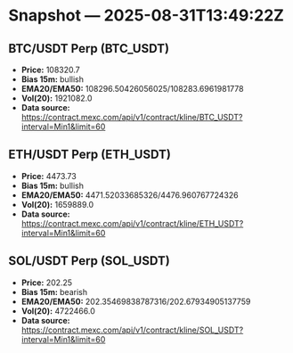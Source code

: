 # Snapshot — 2025-08-31T13:49:22Z

## BTC/USDT Perp (BTC_USDT)
- **Price:** 108320.7
- **Bias 15m:** bullish
- **EMA20/EMA50:** 108296.50426056025/108283.6961981778
- **Vol(20):** 1921082.0
- **Data source:** https://contract.mexc.com/api/v1/contract/kline/BTC_USDT?interval=Min1&limit=60

## ETH/USDT Perp (ETH_USDT)
- **Price:** 4473.73
- **Bias 15m:** bullish
- **EMA20/EMA50:** 4471.52033685326/4476.960767724326
- **Vol(20):** 1659889.0
- **Data source:** https://contract.mexc.com/api/v1/contract/kline/ETH_USDT?interval=Min1&limit=60

## SOL/USDT Perp (SOL_USDT)
- **Price:** 202.25
- **Bias 15m:** bearish
- **EMA20/EMA50:** 202.35469838787316/202.67934905137759
- **Vol(20):** 4722466.0
- **Data source:** https://contract.mexc.com/api/v1/contract/kline/SOL_USDT?interval=Min1&limit=60
